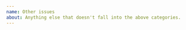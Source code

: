 ```yaml
---
name: Other issues
about: Anything else that doesn't fall into the above categories. 
---
```

<!--- Provide a general summary of the changes you want in the title above. -->

<!--- Anything on lines wrapped in comments like these will not show up in the final text. -->

<!-- Please check https://docs.qmk.fm/#/support for additional resources first. If that doesn't answer your question, choose the bug report template instead, as that may be more appropriate. -->